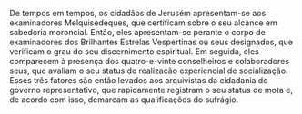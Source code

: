 ﻿De tempos em tempos, os cidadãos de Jerusém apresentam-se aos examinadores Melquisedeques, que certificam sobre o seu alcance em sabedoria moroncial. Então, eles apresentam-se perante o corpo de examinadores dos Brilhantes Estrelas Vespertinas ou seus designados, que verificam o grau do seu discernimento espiritual. Em seguida, eles comparecem à presença dos quatro-e-vinte conselheiros e colaboradores seus, que avaliam o seu status de realização experiencial de socialização. Esses três fatores são então levados aos arquivistas da cidadania do governo representativo, que rapidamente registram o seu status de mota e, de acordo com isso, demarcam as qualificações do sufrágio.